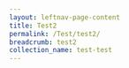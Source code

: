 ```yaml
---
layout: leftnav-page-content
title: Test2
permalink: /Test/test2/
breadcrumb: test2
collection_name: test-test
---
```

